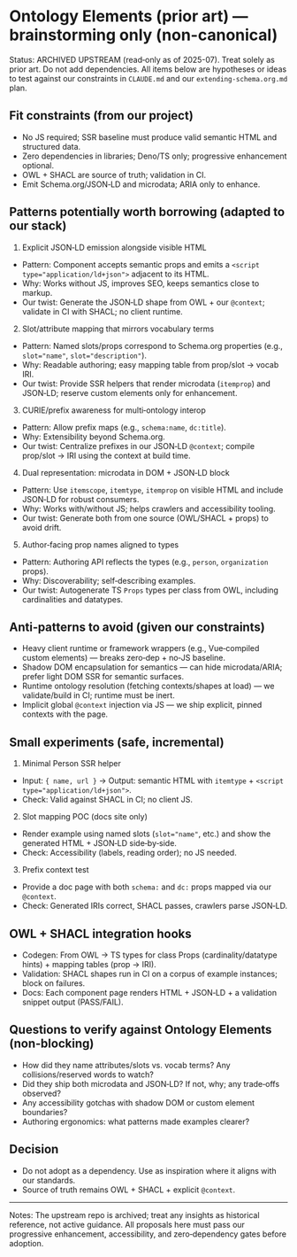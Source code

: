 # Ontology Elements (prior art) — brainstorming only (non-canonical)

Status: ARCHIVED UPSTREAM (read‑only as of 2025-07). Treat solely as prior art. Do not add dependencies. All items below are hypotheses or ideas to test against our constraints in `CLAUDE.md` and our `extending-schema.org.md` plan.

## Fit constraints (from our project)

- No JS required; SSR baseline must produce valid semantic HTML and structured data.
- Zero dependencies in libraries; Deno/TS only; progressive enhancement optional.
- OWL + SHACL are source of truth; validation in CI.
- Emit Schema.org/JSON‑LD and microdata; ARIA only to enhance.

## Patterns potentially worth borrowing (adapted to our stack)

1. Explicit JSON‑LD emission alongside visible HTML

- Pattern: Component accepts semantic props and emits a `<script type="application/ld+json">` adjacent to its HTML.
- Why: Works without JS, improves SEO, keeps semantics close to markup.
- Our twist: Generate the JSON‑LD shape from OWL + our `@context`; validate in CI with SHACL; no client runtime.

2. Slot/attribute mapping that mirrors vocabulary terms

- Pattern: Named slots/props correspond to Schema.org properties (e.g., `slot="name"`, `slot="description"`).
- Why: Readable authoring; easy mapping table from prop/slot → vocab IRI.
- Our twist: Provide SSR helpers that render microdata (`itemprop`) and JSON‑LD; reserve custom elements only for enhancement.

3. CURIE/prefix awareness for multi‑ontology interop

- Pattern: Allow prefix maps (e.g., `schema:name`, `dc:title`).
- Why: Extensibility beyond Schema.org.
- Our twist: Centralize prefixes in our JSON‑LD `@context`; compile prop/slot → IRI using the context at build time.

4. Dual representation: microdata in DOM + JSON‑LD block

- Pattern: Use `itemscope`, `itemtype`, `itemprop` on visible HTML and include JSON‑LD for robust consumers.
- Why: Works with/without JS; helps crawlers and accessibility tooling.
- Our twist: Generate both from one source (OWL/SHACL + props) to avoid drift.

5. Author‑facing prop names aligned to types

- Pattern: Authoring API reflects the types (e.g., `person`, `organization` props).
- Why: Discoverability; self‑describing examples.
- Our twist: Autogenerate TS `Props` types per class from OWL, including cardinalities and datatypes.

## Anti‑patterns to avoid (given our constraints)

- Heavy client runtime or framework wrappers (e.g., Vue‑compiled custom elements) — breaks zero‑dep + no‑JS baseline.
- Shadow DOM encapsulation for semantics — can hide microdata/ARIA; prefer light DOM SSR for semantic surfaces.
- Runtime ontology resolution (fetching contexts/shapes at load) — we validate/build in CI; runtime must be inert.
- Implicit global `@context` injection via JS — we ship explicit, pinned contexts with the page.

## Small experiments (safe, incremental)

1. Minimal Person SSR helper

- Input: `{ name, url }` → Output: semantic HTML with `itemtype` + `<script type="application/ld+json">`.
- Check: Valid against SHACL in CI; no client JS.

2. Slot mapping POC (docs site only)

- Render example using named slots (`slot="name"`, etc.) and show the generated HTML + JSON‑LD side‑by‑side.
- Check: Accessibility (labels, reading order); no JS needed.

3. Prefix context test

- Provide a doc page with both `schema:` and `dc:` props mapped via our `@context`.
- Check: Generated IRIs correct, SHACL passes, crawlers parse JSON‑LD.

## OWL + SHACL integration hooks

- Codegen: From OWL → TS types for class Props (cardinality/datatype hints) + mapping tables (prop → IRI).
- Validation: SHACL shapes run in CI on a corpus of example instances; block on failures.
- Docs: Each component page renders HTML + JSON‑LD + a validation snippet output (PASS/FAIL).

## Questions to verify against Ontology Elements (non‑blocking)

- How did they name attributes/slots vs. vocab terms? Any collisions/reserved words to watch?
- Did they ship both microdata and JSON‑LD? If not, why; any trade‑offs observed?
- Any accessibility gotchas with shadow DOM or custom element boundaries?
- Authoring ergonomics: what patterns made examples clearer?

## Decision

- Do not adopt as a dependency. Use as inspiration where it aligns with our standards.
- Source of truth remains OWL + SHACL + explicit `@context`.

---

Notes: The upstream repo is archived; treat any insights as historical reference, not active guidance. All proposals here must pass our progressive enhancement, accessibility, and zero‑dependency gates before adoption.
